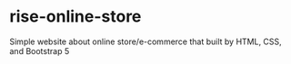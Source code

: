 # rise-online-store
Simple website about online store/e-commerce that built by HTML, CSS, and Bootstrap 5

